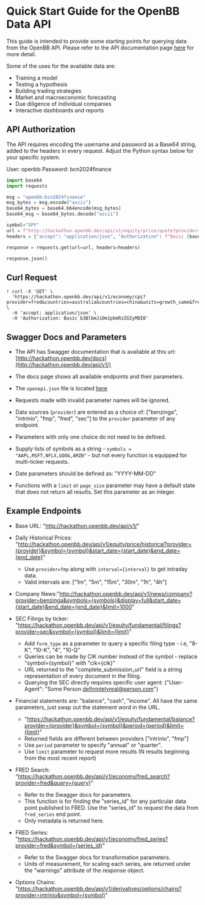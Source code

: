 # Quick Start Guide for the OpenBB Data API

This guide is intended to provide some starting points for querying data from the OpenBB API. Please refer to the API documentation page [here](https://hackathon.openbb.dev/docs) for more detail.

Some of the uses for the available data are:

- Training a model
- Testing a hypothesis
- Building trading strategies
- Market and macroeconomic forecasting
- Due diligence of individual companies
- Interactive dashboards and reports

## API Authorization

The API requires encoding the username and password as a Base64 string, added to the headers in every request.  Adjust the Python syntax below for your specific system.

User: openbb
Password: bcn2024finance

```python
import base64
import requests

msg = "openbb:bcn2024finance"
msg_bytes = msg.encode("ascii")
base64_bytes = base64.b64encode(msg_bytes)
base64_msg = base64_bytes.decode("ascii")

symbol="SPY"
url = f"http://hackathon.openbb.dev/api/v1/equity/price/quote?provider=intrinio&symbol={symbol}&source=intrinio_mx"
headers = {"accept": "application/json", "Authorization": f"Basic {base64_msg}"}

response = requests.get(url=url, headers=headers)

response.json()
```

## Curl Request

```console
! curl -X 'GET' \
  'https://hackathon.openbb.dev/api/v1/economy/cpi?provider=fred&countries=australia&countries=china&units=growth_same&frequency=annual&harmonized=false' \
  -H 'accept: application/json' \
  -H 'Authorization: Basic b3BlbmJiOm1pbmRzZGIyMDI0'
```

## Swagger Docs and Parameters

- The API has Swagger documentation that is available at this url: [http://hackathon.openbb.dev/docs](http://hackathon.openbb.dev/api/v1/)

- The docs page shows all available endpoints and their parameters.

- The `openapi.json` file is located [here](http://hackathon.openbb.dev/openapi.json)

- Requests made with invalid parameter names will be ignored.

- Data sources (`provider`) are entered as a choice of: ["benzinga", "intrinio", "fmp", "fred", "sec"] to the `provider` parameter of any endpoint.

- Parameters with only one choice do not need to be defined.

- Supply lists of symbols as a string - `symbols = "AAPL,MSFT,NFLX,GOOG,AMZN"` - but not every function is equipped for multi-ticker requests.

- Date parameters should be defined as: "YYYY-MM-DD"

- Functions with a `limit` or `page_size` parameter may have a default state that does not return all results.  Set this parameter as an integer.

## Example Endpoints

- Base URL: "<http://hackathon.openbb.dev/api/v1/>"

- Daily Historical Prices: "<http://hackathon.openbb.dev/api/v1/equity/price/historical?provider={provider}&symbol={symbol}&start_date={start_date}&end_date={end_date}>"
  - Use `provider=fmp` along with `interval={interval}` to get intraday data.
  - Valid intervals are: ["1m", "5m", "15m", "30m", "1h", "4h"]

- Company News:"<http://hackathon.openbb.dev/api/v1/news/company?provider=benzinga&symbols={symbols}&display=full&start_date={start_date}&end_date={end_date}&limit=1000>"

- SEC Filings by ticker: "<https://hackathon.openbb.dev/api/v1/equity/fundamental/filings?provider=sec&symbol={symbol}&limit={limit}>"
  - Add `form_type` as a parameter to query a specific filing type - i.e, "8-K", "10-K", "4", "10-Q"
  - Queries can be made by CIK number instead of the symbol - replace "symbol={symbol}" with "cik={cik}"
  - URL returned to the "complete_submission_url" field is a string representation of  every document in the filing.
  - Querying the SEC directly requires specific user agent: {"User-Agent": "Some Person <definintelyreal@person.com>"}

- Financial statements are: "balance", "cash", "income".  All have the same parameters, just swap out the statement word in the URL.
  - "<https://hackathon.openbb.dev/api/v1/equity/fundamental/balance?provider={provider}&symbol={symbol}&period={period}&limit={limit}>"
  - Returned fields are different between providers ["intrinio", "fmp"]
  - Use `period` parameter to specify "annual" or "quarter".
  - Use `limit` parameter to request more results (N results beginning from the most recent report)

- FRED Search: "<https://hackathon.openbb.dev/api/v1/economy/fred_search?provider=fred&query={query}>"
  - Refer to the Swagger docs for parameters.
  - This function is for finding the "series_id" for any particular data point published to FRED. Use the "series_id" to request the data from `fred_series` end point.
  - Only metadata is returned here.

- FRED Series: "<https://hackathon.openbb.dev/api/v1/economy/fred_series?provider=fred&symbol={series_id}>"
  - Refer to the Swagger docs for transformation parameters.
  - Units of measurement, for scaling each series, are returned under the "warnings" attribute of the response object.

- Options Chains: "<https://hackathon.openbb.dev/api/v1/derivatives/options/chains?provider=intrinio&symbol={symbol}>"
